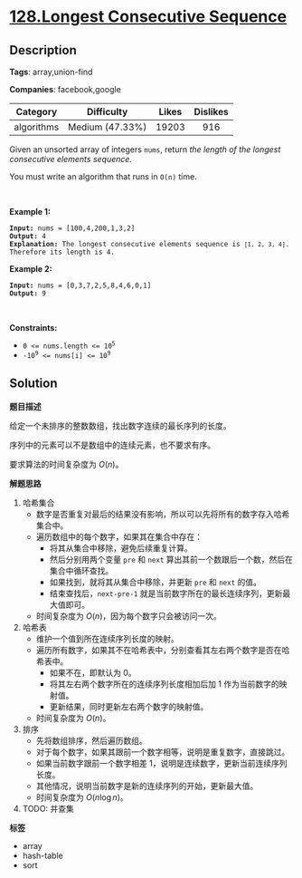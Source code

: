 # [128.Longest Consecutive Sequence](https://leetcode.com/problems/longest-consecutive-sequence/description/)

## Description

**Tags**: array,union-find

**Companies**: facebook,google

|  Category  |   Difficulty    | Likes | Dislikes |
| :--------: | :-------------: | :---: | :------: |
| algorithms | Medium (47.33%) | 19203 |   916    |

<p>Given an unsorted array of integers <code>nums</code>, return <em>the length of the longest consecutive elements sequence.</em></p>
<p>You must write an algorithm that runs in&nbsp;<code>O(n)</code>&nbsp;time.</p>
<p>&nbsp;</p>
<p><strong class="example">Example 1:</strong></p>
<pre><code><strong>Input:</strong> nums = [100,4,200,1,3,2]
<strong>Output:</strong> 4
<strong>Explanation:</strong> The longest consecutive elements sequence is <code>[1, 2, 3, 4]</code>. Therefore its length is 4.</code></pre>
<p><strong class="example">Example 2:</strong></p>
<pre><code><strong>Input:</strong> nums = [0,3,7,2,5,8,4,6,0,1]
<strong>Output:</strong> 9</code></pre>
<p>&nbsp;</p>
<p><strong>Constraints:</strong></p>
<ul>
  <li><code>0 &lt;= nums.length &lt;= 10<sup>5</sup></code></li>
  <li><code>-10<sup>9</sup> &lt;= nums[i] &lt;= 10<sup>9</sup></code></li>
</ul>

## Solution

**题目描述**

给定一个未排序的整数数组，找出数字连续的最长序列的长度。

序列中的元素可以不是数组中的连续元素，也不要求有序。

要求算法的时间复杂度为 $O(n)$。

**解题思路**

1. 哈希集合
   - 数字是否重复对最后的结果没有影响，所以可以先将所有的数字存入哈希集合中。
   - 遍历数组中的每个数字，如果其在集合中存在：
     - 将其从集合中移除，避免后续重复计算。
     - 然后分别用两个变量 `pre` 和 `next` 算出其前一个数跟后一个数，然后在集合中循环查找。
     - 如果找到，就将其从集合中移除，并更新 `pre` 和 `next` 的值。
     - 结束查找后，`next-pre-1` 就是当前数字所在的最长连续序列，更新最大值即可。
   - 时间复杂度为 $O(n)$，因为每个数字只会被访问一次。
2. 哈希表
   - 维护一个值到所在连续序列长度的映射。
   - 遍历所有数字，如果其不在哈希表中，分别查看其左右两个数字是否在哈希表中。
     - 如果不在，即默认为 0。
     - 将其左右两个数字所在的连续序列长度相加后加 1 作为当前数字的映射值。
     - 更新结果，同时更新左右两个数字的映射值。
   - 时间复杂度为 $O(n)$。
3. 排序
   - 先将数组排序，然后遍历数组。
   - 对于每个数字，如果其跟前一个数字相等，说明是重复数字，直接跳过。
   - 如果当前数字跟前一个数字相差 1，说明是连续数字，更新当前连续序列长度。
   - 其他情况，说明当前数字是新的连续序列的开始，更新最大值。
   - 时间复杂度为 $O(n\log n)$。
4. TODO: 并查集

**标签**

- array
- hash-table
- sort
